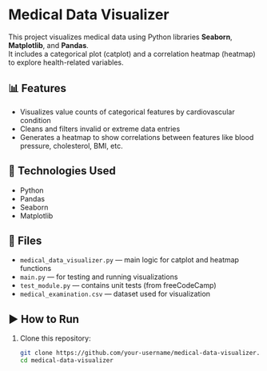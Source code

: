# Medical Data Visualizer

This project visualizes medical data using Python libraries **Seaborn**, **Matplotlib**, and **Pandas**.  
It includes a categorical plot (catplot) and a correlation heatmap (heatmap) to explore health-related variables.

## 📊 Features

- Visualizes value counts of categorical features by cardiovascular condition
- Cleans and filters invalid or extreme data entries
- Generates a heatmap to show correlations between features like blood pressure, cholesterol, BMI, etc.

## 🧪 Technologies Used

- Python
- Pandas
- Seaborn
- Matplotlib

## 📁 Files

- `medical_data_visualizer.py` — main logic for catplot and heatmap functions
- `main.py` — for testing and running visualizations
- `test_module.py` — contains unit tests (from freeCodeCamp)
- `medical_examination.csv` — dataset used for visualization

## ▶️ How to Run

1. Clone this repository:
   ```bash
   git clone https://github.com/your-username/medical-data-visualizer.git
   cd medical-data-visualizer
